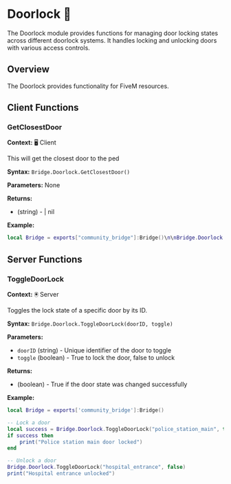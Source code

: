 # Doorlock 🚪

<!--META
nav: true
toc: true
description: The Doorlock module provides functions for managing door locking states across different doorlock systems. It handles locking and unlocking doors with various access controls.
-->

The Doorlock module provides functions for managing door locking states across different doorlock systems. It handles locking and unlocking doors with various access controls.

## Overview

The Doorlock provides functionality for FiveM resources.

## Client Functions

### GetClosestDoor

<!--TOC: GetClosestDoor-->

**Context:** 🖥️ Client

This will get the closest door to the ped

**Syntax:** `Bridge.Doorlock.GetClosestDoor()`

**Parameters:** None

**Returns:**
- (string) - | nil

**Example:**
```lua
local Bridge = exports["community_bridge"]:Bridge()\n\nBridge.Doorlock.GetClosestDoor()
```

## Server Functions

### ToggleDoorLock

<!--TOC: ToggleDoorLock-->

**Context:** 🖲️ Server

Toggles the lock state of a specific door by its ID.

**Syntax:** `Bridge.Doorlock.ToggleDoorLock(doorID, toggle)`

**Parameters:**
- `doorID` (string) - Unique identifier of the door to toggle
- `toggle` (boolean) - True to lock the door, false to unlock

**Returns:**
- (boolean) - True if the door state was changed successfully

**Example:**
```lua
local Bridge = exports['community_bridge']:Bridge()

-- Lock a door
local success = Bridge.Doorlock.ToggleDoorLock("police_station_main", true)
if success then
    print("Police station main door locked")
end

-- Unlock a door
Bridge.Doorlock.ToggleDoorLock("hospital_entrance", false)
print("Hospital entrance unlocked")
```

